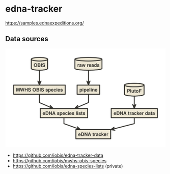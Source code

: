 # edna-tracker

<https://samples.ednaexpeditions.org/>

## Data sources

![diagram](diagram.svg)

- <https://github.com/iobis/edna-tracker-data>
- <https://github.com/iobis/mwhs-obis-species>
- <https://github.com/iobis/edna-species-lists> (private)
